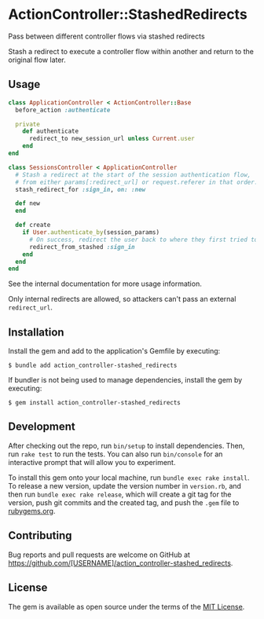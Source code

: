 # ActionController::StashedRedirects

Pass between different controller flows via stashed redirects

Stash a redirect to execute a controller flow within another and return to the original flow later.

## Usage

```ruby
class ApplicationController < ActionController::Base
  before_action :authenticate

  private
    def authenticate
      redirect_to new_session_url unless Current.user
    end
end

class SessionsController < ApplicationController
  # Stash a redirect at the start of the session authentication flow,
  # from either params[:redirect_url] or request.referer in that order.
  stash_redirect_for :sign_in, on: :new

  def new
  end

  def create
    if User.authenticate_by(session_params)
      # On success, redirect the user back to where they first tried to access before being authenticated.
      redirect_from_stashed :sign_in
    end
  end
end
```

See the internal documentation for more usage information.

Only internal redirects are allowed, so attackers can't pass an external `redirect_url`.

## Installation

Install the gem and add to the application's Gemfile by executing:

    $ bundle add action_controller-stashed_redirects

If bundler is not being used to manage dependencies, install the gem by executing:

    $ gem install action_controller-stashed_redirects

## Development

After checking out the repo, run `bin/setup` to install dependencies. Then, run `rake test` to run the tests. You can also run `bin/console` for an interactive prompt that will allow you to experiment.

To install this gem onto your local machine, run `bundle exec rake install`. To release a new version, update the version number in `version.rb`, and then run `bundle exec rake release`, which will create a git tag for the version, push git commits and the created tag, and push the `.gem` file to [rubygems.org](https://rubygems.org).

## Contributing

Bug reports and pull requests are welcome on GitHub at https://github.com/[USERNAME]/action_controller-stashed_redirects.

## License

The gem is available as open source under the terms of the [MIT License](https://opensource.org/licenses/MIT).
